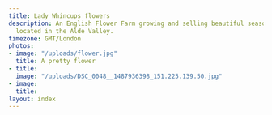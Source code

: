 ```yaml
---
title: Lady Whincups flowers
description: An English Flower Farm growing and selling beautiful seasonal flowers,
  located in the Alde Valley.
timezone: GMT/London
photos:
- image: "/uploads/flower.jpg"
  title: A pretty flower
- title: 
  image: "/uploads/DSC_0048__1487936398_151.225.139.50.jpg"
- image: 
  title: 
layout: index
---
```


